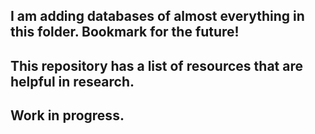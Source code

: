 ## I am adding databases of almost everything in this folder. Bookmark for the future!

## This repository has a list of resources that are helpful in research.

## Work in progress.
